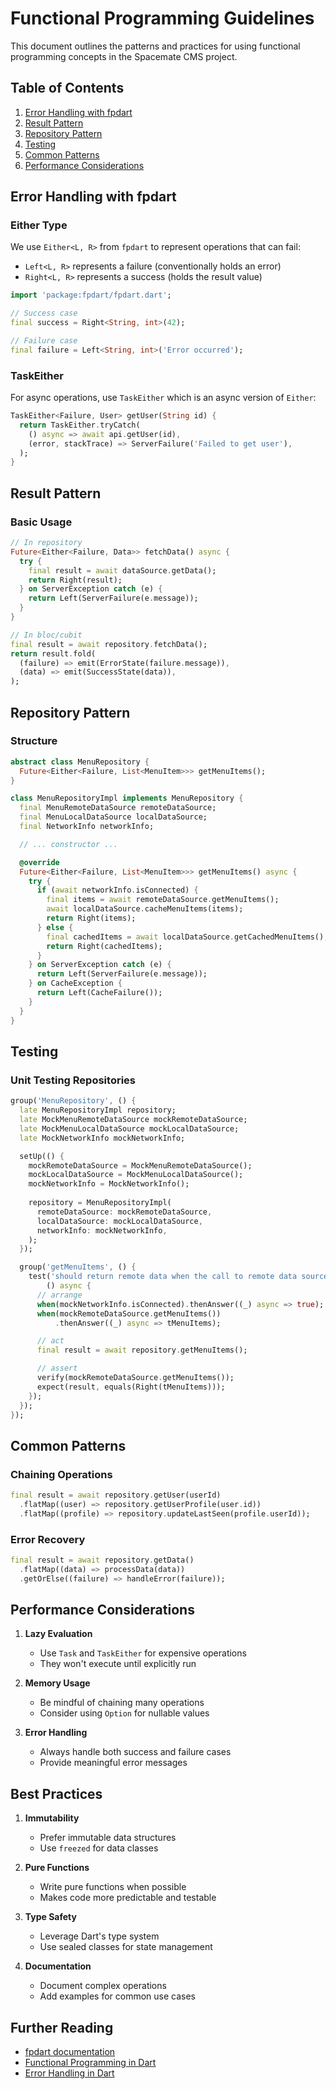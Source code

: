 # Functional Programming Guidelines

This document outlines the patterns and practices for using functional programming concepts in the Spacemate CMS project.

## Table of Contents
1. [Error Handling with fpdart](#error-handling-with-fpdart)
2. [Result Pattern](#result-pattern)
3. [Repository Pattern](#repository-pattern)
4. [Testing](#testing)
5. [Common Patterns](#common-patterns)
6. [Performance Considerations](#performance-considerations)

## Error Handling with fpdart

### Either Type

We use `Either<L, R>` from `fpdart` to represent operations that can fail:
- `Left<L, R>` represents a failure (conventionally holds an error)
- `Right<L, R>` represents a success (holds the result value)

```dart
import 'package:fpdart/fpdart.dart';

// Success case
final success = Right<String, int>(42);

// Failure case
final failure = Left<String, int>('Error occurred');
```

### TaskEither

For async operations, use `TaskEither` which is an async version of `Either`:

```dart
TaskEither<Failure, User> getUser(String id) {
  return TaskEither.tryCatch(
    () async => await api.getUser(id),
    (error, stackTrace) => ServerFailure('Failed to get user'),
  );
}
```

## Result Pattern

### Basic Usage

```dart
// In repository
Future<Either<Failure, Data>> fetchData() async {
  try {
    final result = await dataSource.getData();
    return Right(result);
  } on ServerException catch (e) {
    return Left(ServerFailure(e.message));
  }
}

// In bloc/cubit
final result = await repository.fetchData();
return result.fold(
  (failure) => emit(ErrorState(failure.message)),
  (data) => emit(SuccessState(data)),
);
```

## Repository Pattern

### Structure

```dart
abstract class MenuRepository {
  Future<Either<Failure, List<MenuItem>>> getMenuItems();
}

class MenuRepositoryImpl implements MenuRepository {
  final MenuRemoteDataSource remoteDataSource;
  final MenuLocalDataSource localDataSource;
  final NetworkInfo networkInfo;

  // ... constructor ...

  @override
  Future<Either<Failure, List<MenuItem>>> getMenuItems() async {
    try {
      if (await networkInfo.isConnected) {
        final items = await remoteDataSource.getMenuItems();
        await localDataSource.cacheMenuItems(items);
        return Right(items);
      } else {
        final cachedItems = await localDataSource.getCachedMenuItems();
        return Right(cachedItems);
      }
    } on ServerException catch (e) {
      return Left(ServerFailure(e.message));
    } on CacheException {
      return Left(CacheFailure());
    }
  }
}
```

## Testing

### Unit Testing Repositories

```dart
group('MenuRepository', () {
  late MenuRepositoryImpl repository;
  late MockMenuRemoteDataSource mockRemoteDataSource;
  late MockMenuLocalDataSource mockLocalDataSource;
  late MockNetworkInfo mockNetworkInfo;

  setUp(() {
    mockRemoteDataSource = MockMenuRemoteDataSource();
    mockLocalDataSource = MockMenuLocalDataSource();
    mockNetworkInfo = MockNetworkInfo();
    
    repository = MenuRepositoryImpl(
      remoteDataSource: mockRemoteDataSource,
      localDataSource: mockLocalDataSource,
      networkInfo: mockNetworkInfo,
    );
  });

  group('getMenuItems', () {
    test('should return remote data when the call to remote data source is successful',
        () async {
      // arrange
      when(mockNetworkInfo.isConnected).thenAnswer((_) async => true);
      when(mockRemoteDataSource.getMenuItems())
          .thenAnswer((_) async => tMenuItems);

      // act
      final result = await repository.getMenuItems();

      // assert
      verify(mockRemoteDataSource.getMenuItems());
      expect(result, equals(Right(tMenuItems)));
    });
  });
});
```

## Common Patterns

### Chaining Operations

```dart
final result = await repository.getUser(userId)
  .flatMap((user) => repository.getUserProfile(user.id))
  .flatMap((profile) => repository.updateLastSeen(profile.userId));
```

### Error Recovery

```dart
final result = await repository.getData()
  .flatMap((data) => processData(data))
  .getOrElse((failure) => handleError(failure));
```

## Performance Considerations

1. **Lazy Evaluation**
   - Use `Task` and `TaskEither` for expensive operations
   - They won't execute until explicitly run

2. **Memory Usage**
   - Be mindful of chaining many operations
   - Consider using `Option` for nullable values

3. **Error Handling**
   - Always handle both success and failure cases
   - Provide meaningful error messages

## Best Practices

1. **Immutability**
   - Prefer immutable data structures
   - Use `freezed` for data classes

2. **Pure Functions**
   - Write pure functions when possible
   - Makes code more predictable and testable

3. **Type Safety**
   - Leverage Dart's type system
   - Use sealed classes for state management

4. **Documentation**
   - Document complex operations
   - Add examples for common use cases

## Further Reading

- [fpdart documentation](https://sandromaglione.com/fpdart/)
- [Functional Programming in Dart](https://dart.dev/guides/language/effective-dart/usage#prefer-using-core-collection-apis)
- [Error Handling in Dart](https://dart.dev/guides/language/effective-dart/usage#dont-catch-error-unless-you-mean-to)
